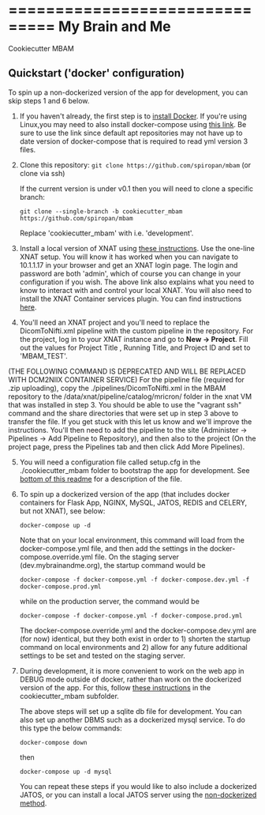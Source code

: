 ===============================
My Brain and Me
===============================

Cookiecutter MBAM

Quickstart ('docker' configuration)
----------

To spin up a non-dockerized version of the app for development, you can skip steps 1 and 6 below.

1. If you haven't already, the first step is to [install Docker](https://docs.docker.com/install/). If you're using Linux,you may need to also install docker-compose using [this link](https://docs.docker.com/compose/install/). Be sure to use the link since default apt repositories may not have up to date version of docker-compose that is required to read yml version 3 files.

2. Clone this repository:
   `git clone https://github.com/spiropan/mbam`
   (or clone via ssh)

   If the current version is under v0.1 then you will need to clone a specific branch:

   `git clone --single-branch -b cookiecutter_mbam https://github.com/spiropan/mbam`

   Replace 'cookiecutter_mbam' with i.e. 'development'.

3. Install a local version of XNAT using [these instructions](https://wiki.xnat.org/display/XNAT17/Running+XNAT+in+a+Vagrant+Virtual+Machine). Use the one-line XNAT setup.  You will know it has worked when you can navigate to 10.1.1.17 in your browser and get an XNAT login page. The login and password are both 'admin', which of course you can change in your configuration if you wish. The above link also explains what you need to know to interact with and control your local XNAT. You will also need to install the XNAT Container services plugin. You can find instructions [here](https://github.com/MIND-NYSPI/xnat-cs-tutorial/blob/master/tutorial_part1.md#installing-the-container-service-plugin).

4. You'll need an XNAT project and you'll need to replace the DicomToNifti.xml pipeline with the custom pipeline in the repository. For the project, log in to your XNAT instance and go to **New -> Project**. Fill out the values for Project Title , Running Title, and Project ID and set to 'MBAM_TEST'.

(THE FOLLOWING COMMAND IS DEPRECATED AND WILL BE REPLACED WITH DCM2NIIX CONTAINER SERVICE)
  For the pipeline file (required for .zip uploading), copy the ./pipelines/DicomToNifti.xml in the MBAM repository to the /data/xnat/pipeline/catalog/mricron/ folder in the xnat VM that was installed in step 3. You should be able to use the "vagrant ssh" command and the share directories that were set up in step 3 above to transfer the file. If you get stuck with this let us know and we'll improve the instructions. You'll then need to add the pipeline to the site (Administer -> Pipelines -> Add Pipeline to Repository), and then also to the project (On the project page, press the Pipelines tab and then click Add More Pipelines).

5. You will need a configuration file called setup.cfg in the ./cookiecutter_mbam folder to bootstrap the app for development. See [bottom of this readme](cookiecutter_mbam/README.rst) for a description of the file.

6. To spin up a dockerized version of the app (that includes docker containers for Flask App, NGINX, MySQL, JATOS, REDIS and CELERY, but not XNAT), see below:

   `docker-compose up -d`

   Note that on your local environment, this command will load from the docker-compose.yml file, and then add the settings in the docker-compose.override.yml file. On the staging server (dev.mybrainandme.org), the startup command would be

   `docker-compose -f docker-compose.yml -f docker-compose.dev.yml -f docker-compose.prod.yml`

   while on the production server, the command would be

   `docker-compose -f docker-compose.yml -f docker-compose.prod.yml`

   The docker-compose.override.yml and the docker-compose.dev.yml are (for now) identical, but they both exist in order to 1) shorten the startup command on local environments and 2) allow for any future additional settings to be set and tested on the staging server.

7. During development, it is more convenient to work on the web app in DEBUG mode outside of docker, rather than work on the dockerized version of the app. For this, follow [these instructions](cookiecutter_mbam/README.rst) in the cookiecutter_mbam subfolder.  

   The above steps will set up a sqlite db file for development. You can also set up another DBMS such as a dockerized mysql service. To do this type the below commands:

   `docker-compose down`

   then

   `docker-compose up -d mysql`

   You can repeat these steps if you would like to also include a dockerized JATOS, or you can install a local JATOS server using the [non-dockerized method](https://www.jatos.org/JATOS-on-a-server.html).
